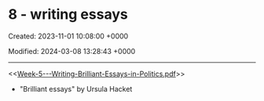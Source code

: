 # 8 - writing essays

Created: 2023-11-01 10:08:00 +0000

Modified: 2024-03-08 13:28:43 +0000

---

<<[Week-5---Writing-Brilliant-Essays-in-Politics.pdf](../../media/Week-5---Writing-Brilliant-Essays-in-Politics.pdf)>>



- "Brilliant essays" by Ursula Hacket
